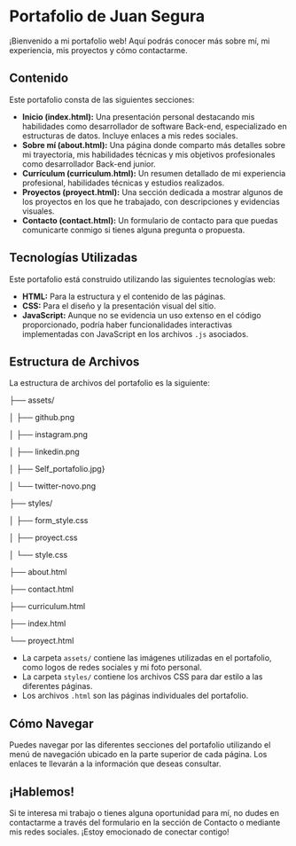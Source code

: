 # Portafolio de Juan Segura

¡Bienvenido a mi portafolio web! Aquí podrás conocer más sobre mí, mi experiencia, mis proyectos y cómo contactarme.

## Contenido

Este portafolio consta de las siguientes secciones:

-   **Inicio (index.html):** Una presentación personal destacando mis habilidades como desarrollador de software Back-end, especializado en estructuras de datos. Incluye enlaces a mis redes sociales.
-   **Sobre mí (about.html):** Una página donde comparto más detalles sobre mi trayectoria, mis habilidades técnicas y mis objetivos profesionales como desarrollador Back-end junior.
-   **Currículum (curriculum.html):** Un resumen detallado de mi experiencia profesional, habilidades técnicas y estudios realizados.
-   **Proyectos (proyect.html):** Una sección dedicada a mostrar algunos de los proyectos en los que he trabajado, con descripciones y evidencias visuales.
-   **Contacto (contact.html):** Un formulario de contacto para que puedas comunicarte conmigo si tienes alguna pregunta o propuesta.

## Tecnologías Utilizadas

Este portafolio está construido utilizando las siguientes tecnologías web:

-   **HTML:** Para la estructura y el contenido de las páginas.
-   **CSS:** Para el diseño y la presentación visual del sitio.
-   **JavaScript:** Aunque no se evidencia un uso extenso en el código proporcionado, podría haber funcionalidades interactivas implementadas con JavaScript en los archivos `.js` asociados.

## Estructura de Archivos

La estructura de archivos del portafolio es la siguiente:

├── assets/

│   ├── github.png

│   ├── instagram.png

│   ├── linkedin.png

│   ├── Self_portafolio.jpg}

│   └── twitter-novo.png

├── styles/

│   ├── form_style.css

│   ├── proyect.css

│   └── style.css

├── about.html

├── contact.html

├── curriculum.html

├── index.html

└── proyect.html

-   La carpeta `assets/` contiene las imágenes utilizadas en el portafolio, como logos de redes sociales y mi foto personal.
-   La carpeta `styles/` contiene los archivos CSS para dar estilo a las diferentes páginas.
-   Los archivos `.html` son las páginas individuales del portafolio.

## Cómo Navegar

Puedes navegar por las diferentes secciones del portafolio utilizando el menú de navegación ubicado en la parte superior de cada página. Los enlaces te llevarán a la información que deseas consultar.

## ¡Hablemos!

Si te interesa mi trabajo o tienes alguna oportunidad para mí, no dudes en contactarme a través del formulario en la sección de Contacto o mediante mis redes sociales. ¡Estoy emocionado de conectar contigo!
